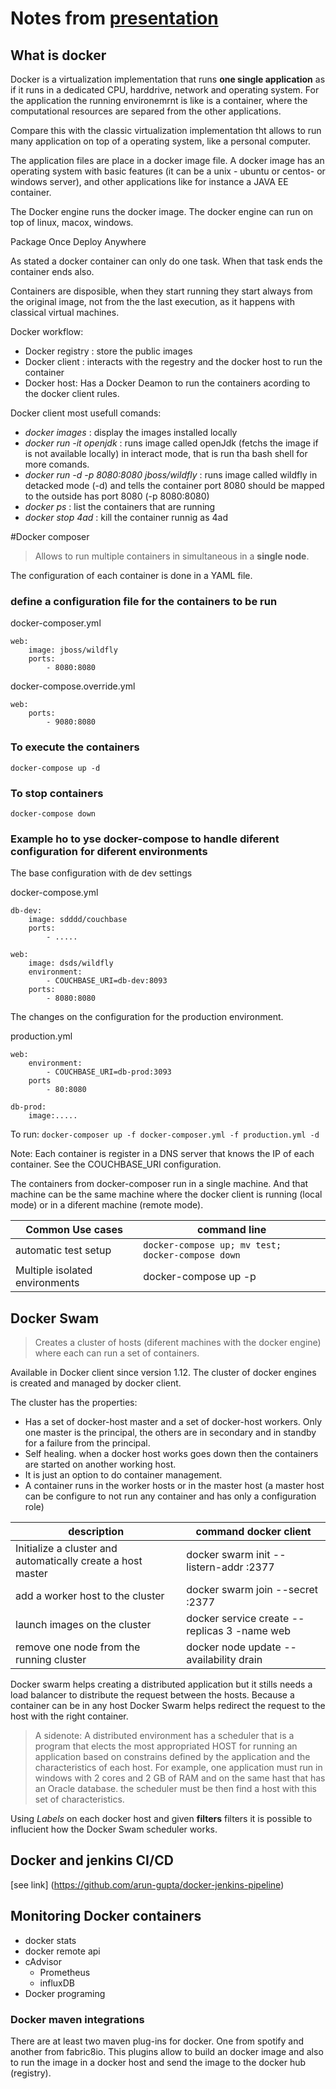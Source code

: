 # Notes from [presentation](https://www.youtube.com/watch?v=ZNdc4-yFTeA) 

## What is docker

Docker is a virtualization implementation that runs **one single application** as if it runs in a dedicated CPU, harddrive, network and operating system. For the application the running environemrnt is like is a container, where the computational resources are separed from the other applications.

Compare this with the classic virtualization implementation tht allows to run many application on top of a operating system, like a personal computer. 


The application files are place in a docker image file. A docker image has an operating system with basic features (it can be a unix - ubuntu or centos- or windows server), and other applications like for instance a JAVA EE container.

The Docker engine runs the docker image. The docker engine can run on top of linux, macox, windows. 

Package Once Deploy Anywhere

As stated a docker container can only do one task. When that task ends the container ends also.

Containers are disposible, when they start running they start always from the original image, not from the the last execution, as it happens with classical virtual machines.

Docker workflow:

* Docker registry : store the public images
* Docker client : interacts with the regestry and the docker host to run the container
* Docker host: Has a Docker Deamon to run the containers acording to the docker client rules.

Docker client most usefull comands:

* _docker images_ : display the images installed locally
* _docker run -it openjdk_ : runs image called openJdk (fetchs the image if is not available locally) in interact mode, that is run tha bash shell for more comands.
* _docker run -d -p 8080:8080 jboss/wildfly_ : runs image called wildfly in detacked mode (-d) and tells the container port 8080 should be mapped to the outside has port 8080 (-p 8080:8080)
* _docker ps_ : list the containers that are running 
* _docker stop 4ad_ : kill the container runnig as 4ad


#Docker composer

> Allows to run multiple containers in simultaneous in a **single node**.

The configuration of each container is done in a YAML file.

### define a configuration file for the containers to be run 
docker-composer.yml
```
web:
    image: jboss/wildfly
    ports:
        - 8080:8080
```

docker-compose.override.yml
```
web:
    ports:
        - 9080:8080
```

### To execute the containers 

```
docker-compose up -d
```

### To stop containers

```
docker-compose down
```

### Example ho to yse docker-compose to handle diferent configuration for diferent environments

The base configuration with de dev settings

docker-compose.yml
```
db-dev:
    image: sdddd/couchbase
    ports:
        - .....

web:
    image: dsds/wildfly
    environment:
        - COUCHBASE_URI=db-dev:8093
    ports:
        - 8080:8080
```

The changes on the configuration for the production environment.

production.yml
```
web:
    environment:
        - COUCHBASE_URI=db-prod:3093
    ports
        - 80:8080

db-prod:
    image:.....
```

To run:
`docker-composer up -f docker-composer.yml -f production.yml -d`

Note:
  Each container is register in a DNS server that knows the IP of each container. See the COUCHBASE_URI configuration.

The containers from docker-composer run in a single machine. And that machine can be the same machine where the docker client is running (local mode) or in a diferent machine (remote mode).


Common Use cases            | command line
-----------------           | ----------------------
automatic test setup        | ```docker-compose up; mv test; docker-compose down``` 
 Multiple isolated environments | docker-compose up -p <project directory> 

 ## Docker Swam

 > Creates a cluster of hosts (diferent machines with the docker engine) where each can run  a set of containers.

 Available in Docker client since version 1.12. The cluster of docker engines is created and managed by docker client.

 The cluster has the properties:
 * Has a set of docker-host master and a set of docker-host workers. Only one master is the principal, the others are in secondary and in standby for a failure from the principal.
 * Self healing. when a docker host works goes down then the containers are started on another working host.
 * It is just an option to do container management. 
 * A container runs in the worker hosts or in the master host (a master host can be configure to not run any container and has only a configuration role) 

description | command docker client 
----------- | ---------------------- 
Initialize a cluster and automatically create a host master | docker swarm init --listern-addr <ip>:2377 
add a worker host to the cluster | docker swarm join --secret <Secret> <manager ip>:2377
launch images on the cluster | docker service create --replicas 3 -name web <Image name>
remove one node from the running cluster | docker node update --availability drain <node name>

Docker swarm helps creating a distributed application but it stills needs a load balancer to distribute the request between the hosts. Because a container can be in any host Docker Swarm helps redirect the request to the host with the right container.


> A sidenote: A distributed environment has a scheduler that is a program that elects the most appropriated HOST for running an application based on constrains defined by the application and the characteristics of each host. For example, one application must run in  windows with 2 cores and 2 GB of RAM and on the same hast that has an Oracle database. the scheduler must be then find a host with this set of characteristics.

Using *Labels* on each docker host and given **filters** filters it is possible to influcient how the Docker Swam scheduler works.


## Docker and jenkins CI/CD

[see link] (https://github.com/arun-gupta/docker-jenkins-pipeline)

## Monitoring Docker containers

* docker stats
* docker remote api
* cAdvisor
  * Prometheus
  * influxDB
* Docker programing

### Docker maven integrations

There are at least two maven plug-ins for docker. One from spotify and another from fabric8io. This plugins allow to build an docker image and also to run the image in a docker host and send the image to the docker hub (registry).
